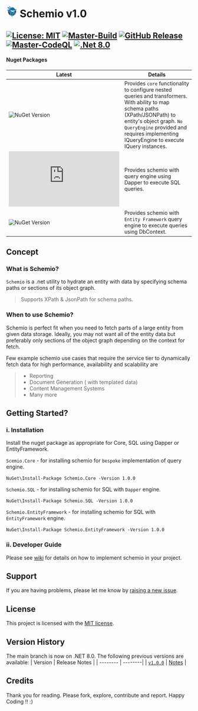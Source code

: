 # <img src="https://github.com/CodeShayk/Schemio/blob/master/Images/ninja-icon-16.png" alt="ninja" style="width:30px;"/> Schemio v1.0 
[![License: MIT](https://img.shields.io/badge/License-MIT-yellow.svg)](https://github.com/CodeShayk/Schemio/blob/master/LICENSE.md) 
[![Master-Build](https://github.com/CodeShayk/Schemio/actions/workflows/Build-Master.yml/badge.svg)](https://github.com/CodeShayk/Schemio/actions/workflows/Build-Master.yml) 
[![GitHub Release](https://img.shields.io/github/v/release/CodeShayk/Schemio?logo=github&sort=semver)](https://github.com/CodeShayk/Schemio/releases/latest)
[![Master-CodeQL](https://github.com/CodeShayk/Schemio/actions/workflows/Master-CodeQL.yml/badge.svg)](https://github.com/CodeShayk/Schemio/actions/workflows/Master-CodeQL.yml) 
[![.Net 8.0](https://img.shields.io/badge/.Net-8.0-blue)](https://dotnet.microsoft.com/en-us/download/dotnet/8.0)
--
 #### Nuget Packages
| Latest  | Details | 
| -------- | --------|
| ![NuGet Version](https://img.shields.io/nuget/v/Schemio.Core?style=for-the-badge&label=Schemio.Core&labelColor=green) | Provides `core` functionality to configure nested queries and transformers. With ability to map schema paths (XPath/JSONPath) to entity's object graph. `No QueryEngine` provided and requires implementing IQueryEngine to execute IQuery instances. |
| ![NuGet Version](https://img.shields.io/nuget/v/Schemio.SQL?style=for-the-badge&label=Schemio.SQL&labelColor=green) | Provides schemio with query engine using Dapper to execute SQL queries. |
|![NuGet Version](https://img.shields.io/nuget/v/Schemio.EntityFramework?style=for-the-badge&label=Schemio.EntityFramework&labelColor=green) | Provides schemio with `Entity Framework` query engine to execute queries using DbContext. |

## Concept
### What is Schemio?
`Schemio` is a .net utility to hydrate an entity with data by specifying schema paths or sections of its object graph.
> Supports XPath & JsonPath for schema paths.

### When to use Schemio?
Schemio is perfect fit when you need to fetch parts of a large entity from given data storage. Ideally, you may not want all of the entity data but preferably only sections of the object graph depending on the context for fetch.

Few example schemio use cases that require the service tier to dynamically fetch data for high performance, availability and scalability are
> - Reporting
> - Document Generation ( with templated data)
> - Content Management Systems
> - Many more

## Getting Started?
### i. Installation
Install the nuget package as appropriate for Core, SQL using Dapper or EntityFramework. 

`Scemio.Core` - for installing schemio for `bespoke` implementation of query engine.
```
NuGet\Install-Package Schemio.Core -Version 1.0.0
```
`Schemio.SQL` - for installing schemio for SQL with `Dapper` engine.
```
NuGet\Install-Package Schemio.SQL -Version 1.0.0
```
`Schemio.EntityFramework` - for installing schemio for SQL with `EntityFramework` engine.
```
NuGet\Install-Package Schemio.EntityFramework -Version 1.0.0
```

### ii. Developer Guide

Please see [wiki](https://github.com/CodeShayk/Schemio/wiki) for details on how to implement schemio in your project.

## Support

If you are having problems, please let me know by [raising a new issue](https://github.com/CodeShayk/Schemio/issues/new/choose).

## License

This project is licensed with the [MIT license](LICENSE).

## Version History
The main branch is now on .NET 8.0. The following previous versions are available:
| Version  | Release Notes |
| -------- | --------|
| [`v1.0.0`](https://github.com/CodeShayk/Schemio/tree/v1.0.0) |  [Notes](https://github.com/CodeShayk/Schemio/releases/tag/v1.0.0) |

## Credits
Thank you for reading. Please fork, explore, contribute and report. Happy Coding !! :)




